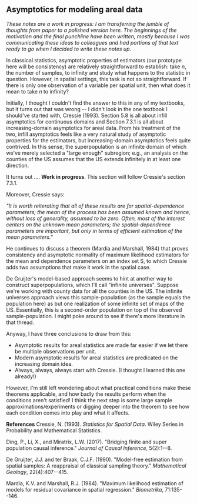 ## Asymptotics for modeling areal data

_These notes are a work in progress: I am transferring the jumble of thoughts from paper to a polished version here.
The beginnings of the motivation and the final punchline have been written, mostly because I was communicating these ideas to colleagues and had portions of that text ready to go when I decided to write these notes up._

In classical statistics, asymptotic properties of estimators (our prototype here will be consistency) are relatively straightforward to establish: take $n$, the number of samples, to infinity and study what happens to the statistic in question.
However, in spatial settings, this task is not so straightforward.
If there is only one observation of a variable per spatial unit, then what does it mean to take $n$ to infinity?

Initially, I thought I couldn't find the answer to this in any of my textbooks, but it turns out that was wrong -- I didn't look in the one textbook I should've started with, Cressie (1993). 
Section 5.8 is all about infill asymptotics for continuous domains and Section 7.3.1 is all about increasing-domain asymptotics for areal data.
From his treatment of the two, infill asymptotics feels like a very natural study of asymptotic properties for the estimators, but increasing-domain asymptotics feels quite contrived.
In this sense, the superpopulation is an infinite domain of which we've merely selected a "large enough" subregion; e.g., an analysis on the counties of the US assumes that the US extends infinitely in at least one direction.

It turns out .... **Work in progress**. This section will follow Cressie's section 7.3.1.

Moreover, Cressie says:

_"It is worth reiterating that all of these results are for spatial-dependence parameters; the mean of the process has been assumed known and hence, without loss of generality, assumed to be zero. Often, most of the interest centers on the unknown mean parameters; the spatial-dependence parameters are important, but only in terms of efficient estimation of the mean parameters."_

He continues to discuss a theorem (Mardia and Marshall, 1984) that proves consistency and asymptotic normality of maximum likelihood estimators for the mean and dependence parameters on an index set S, to which Cressie adds two assumptions that make it work in the spatial case.

De Gruijter's model-based approach seems to hint at another way to construct superpopulations, which I'll call "infinite universes". Suppose we're working with county data for all the counties in the US. The infinite universes approach views this sample-population (as the sample equals the population here) as but one realization of some infinite set of maps of the US. Essentially, this is a second-order population on top of the observed sample-population. I might poke around to see if there's more literature in that thread.

Anyway, I have three conclusions to draw from this:
- Asymptotic results for areal statistics are made far easier if we let there be multiple observations per unit.
- Modern asymptotic results for areal statistics are predicated on the increasing domain idea.
- Always, always, always start with Cressie. (I thought I learned this one already!)

However, I'm still left wondering about what practical conditions make these theorems applicable, and how badly the results perform when the conditions aren't satisfied!
I think the next step is some large sample approximations/experiments or digging deeper into the theorem to see how each condition comes into play and what it affects.


**References**
Cressie, N. (1993). _Statistics for Spatial Data_. Wiley Series in Probability and Mathematical Statistics.

Ding, P., Li, X., and Miratrix, L.W. (2017). "Bridging finite and super population causal inference." _Journal of Causal Inference_, 5(2):1--8.

De Gruijter, J.J. and ter Braak, C.J.F. (1990). "Model-free estimation from spatial samples: A reappraisal of classical sampling theory." _Mathematical Geology_, 22(4):407--415.

Mardia, K.V. and Marshall, R.J. (1984). "Maximum likelihood estimation of models for residual covariance in spatial regression." _Biometrika_, 71:135--146.

